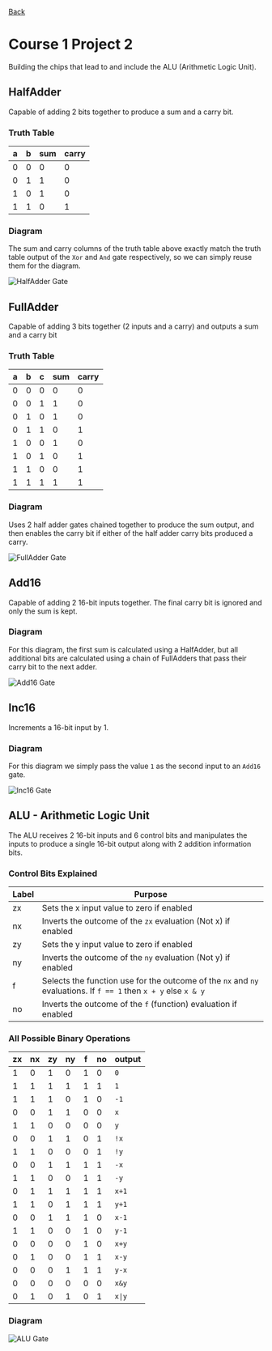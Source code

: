 [Back](../../README.md)

# Course 1 Project 2

Building the chips that lead to and include the ALU (Arithmetic Logic Unit).

## HalfAdder

Capable of adding 2 bits together to produce a sum and a carry bit.

### Truth Table

| a   | b   | sum | carry |
| --- | --- | --- | ----- |
| 0   | 0   | 0   | 0     |
| 0   | 1   | 1   | 0     |
| 1   | 0   | 1   | 0     |
| 1   | 1   | 0   | 1     |

### Diagram

The sum and carry columns of the truth table above exactly match the truth table output of the `Xor` and `And` gate respectively, so we can simply reuse them for the diagram.

![HalfAdder Gate](./diagrams/halfadder.png)

## FullAdder

Capable of adding 3 bits together (2 inputs and a carry) and outputs a sum and a carry bit

### Truth Table

| a   | b   | c   | sum | carry |
| --- | --- | --- | --- | ----- |
| 0   | 0   | 0   | 0   | 0     |
| 0   | 0   | 1   | 1   | 0     |
| 0   | 1   | 0   | 1   | 0     |
| 0   | 1   | 1   | 0   | 1     |
| 1   | 0   | 0   | 1   | 0     |
| 1   | 0   | 1   | 0   | 1     |
| 1   | 1   | 0   | 0   | 1     |
| 1   | 1   | 1   | 1   | 1     |

### Diagram

Uses 2 half adder gates chained together to produce the sum output, and then enables the carry bit if either of the half adder carry bits produced a carry.

![FullAdder Gate](./diagrams/fulladder.png)

## Add16

Capable of adding 2 16-bit inputs together. The final carry bit is ignored and only the sum is kept.

### Diagram

For this diagram, the first sum is calculated using a HalfAdder, but all additional bits are calculated using a chain of FullAdders that pass their carry bit to the next adder.

![Add16 Gate](./diagrams/add16.png)

## Inc16

Increments a 16-bit input by 1.

### Diagram

For this diagram we simply pass the value `1` as the second input to an `Add16` gate.

![Inc16 Gate](./diagrams/inc16.png)

## ALU - Arithmetic Logic Unit

The ALU receives 2 16-bit inputs and 6 control bits and manipulates the inputs to produce a single 16-bit output along with 2 addition information bits.

### Control Bits Explained

| Label | Purpose                                                                                                          |
| ----- | ---------------------------------------------------------------------------------------------------------------- |
| zx    | Sets the x input value to zero if enabled                                                                        |
| nx    | Inverts the outcome of the `zx` evaluation (Not x) if enabled                                                    |
| zy    | Sets the y input value to zero if enabled                                                                        |
| ny    | Inverts the outcome of the `ny` evaluation (Not y) if enabled                                                    |
| f     | Selects the function use for the outcome of the `nx` and `ny` evaluations. If `f == 1` then `x + y` else `x & y` |
| no    | Inverts the outcome of the `f` (function) evaluation if enabled                                                  |

### All Possible Binary Operations

| zx  | nx  | zy  | ny  | f   | no  | output |
| --- | --- | --- | --- | --- | --- | ------ |
| 1   | 0   | 1   | 0   | 1   | 0   | `0`    |
| 1   | 1   | 1   | 1   | 1   | 1   | `1`    |
| 1   | 1   | 1   | 0   | 1   | 0   | `-1`   |
| 0   | 0   | 1   | 1   | 0   | 0   | `x`    |
| 1   | 1   | 0   | 0   | 0   | 0   | `y`    |
| 0   | 0   | 1   | 1   | 0   | 1   | `!x`   |
| 1   | 1   | 0   | 0   | 0   | 1   | `!y`   |
| 0   | 0   | 1   | 1   | 1   | 1   | `-x`   |
| 1   | 1   | 0   | 0   | 1   | 1   | `-y`   |
| 0   | 1   | 1   | 1   | 1   | 1   | `x+1`  |
| 1   | 1   | 0   | 1   | 1   | 1   | `y+1`  |
| 0   | 0   | 1   | 1   | 1   | 0   | `x-1`  |
| 1   | 1   | 0   | 0   | 1   | 0   | `y-1`  |
| 0   | 0   | 0   | 0   | 1   | 0   | `x+y`  |
| 0   | 1   | 0   | 0   | 1   | 1   | `x-y`  |
| 0   | 0   | 0   | 1   | 1   | 1   | `y-x`  |
| 0   | 0   | 0   | 0   | 0   | 0   | `x&y`  |
| 0   | 1   | 0   | 1   | 0   | 1   | `x\|y` |

### Diagram

![ALU Gate](./diagrams/alu.png)